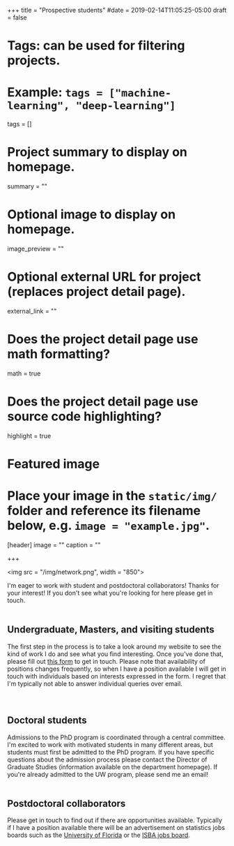 +++
title = "Prospective students"
#date = 2019-02-14T11:05:25-05:00
draft = false

# Tags: can be used for filtering projects.
# Example: `tags = ["machine-learning", "deep-learning"]`
tags = []

# Project summary to display on homepage.
summary = ""

# Optional image to display on homepage.
image_preview = ""

# Optional external URL for project (replaces project detail page).
external_link = ""

# Does the project detail page use math formatting?
math = true

# Does the project detail page use source code highlighting?
highlight = true

# Featured image
# Place your image in the `static/img/` folder and reference its filename below, e.g. `image = "example.jpg"`.
[header]
image = ""
caption = ""

+++

<img src = "/img/network.png", width = "850">

I'm eager to work with student and postdoctoral collaborators! Thanks for your interest!  If you don't see what you're looking for here please get in touch.
<br>
<br>
## Undergraduate, Masters, and visiting students
The first step in the process is to take a look around my website to see the kind of work I do and see what you find interesting.  Once you've done that, please fill out [this form](https://docs.google.com/forms/d/e/1FAIpQLSdZLbfNFG2tADlTe9nbLMB8f4HmBKJ-aWEfWyAZXP-n0FAfAQ/viewform?usp=sf_link) to get in touch.  Please note that availability of positions changes frequently, so when I have a position available I will get in touch with individuals based on interests expressed in the form.  I regret that I'm typically not able to answer individual queries over email.  
<br>
<br>
## Doctoral students
Admissions to the PhD program is coordinated through a central committee.  I'm excited to work with motivated students in many different areas, but students must first be admitted to the PhD program.  If you have specific questions about the admission process please contact the Director of Graduate Studies (information available on the department homepage).  If you're already admitted to the UW program, please send me an email!
<br>
<br>
## Postdoctoral collaborators
Please get in touch to find out if there are opportunities available.  Typically if I have a position available there will be an advertisement on statistics jobs boards such as the [University of Florida](https://forms.stat.ufl.edu/statistics-jobs/) or the [ISBA jobs board](https://bayesian.org/resources/jobs/). 

